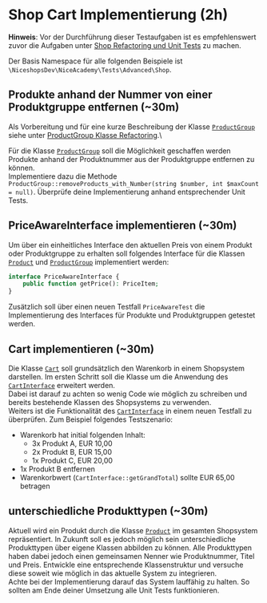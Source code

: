 # Shop Cart Implementierung (2h)

__Hinweis__: Vor der Durchführung dieser Testaufgaben ist es empfehlenswert zuvor die Aufgaben unter [Shop Refactoring und Unit Tests](shop.md) zu machen.

Der Basis Namespace für alle folgenden Beispiele ist `\NiceshopsDev\NiceAcademy\Tests\Advanced\Shop`.

## Produkte anhand der Nummer von einer Produktgruppe entfernen  (~30m)
Als Vorbereitung und für eine kurze Beschreibung der Klasse [`ProductGroup`](src/Shop/ProductGroup.php) siehe unter [ProductGroup Klasse Refactoring](shop.md#productgroup-klasse-refactoring-30m).\

Für die Klasse [`ProductGroup`](src/Shop/ProductGroup.php) soll die Möglichkeit geschaffen werden Produkte anhand der Produktnummer aus der Produktgruppe entfernen zu können.\
Implementiere dazu die Methode `ProductGroup::removeProducts_with_Number(string $number, int $maxCount = null)`.
Überprüfe deine Implementierung anhand entsprechender Unit Tests. 

## PriceAwareInterface implementieren (~30m)
Um über ein einheitliches Interface den aktuellen Preis von einem Produkt oder Produktgruppe zu erhalten soll folgendes Interface für die Klassen [`Product`](src/Shop/Product.php) und [`ProductGroup`](src/Shop/ProductGroup.php) implementiert werden:
```php
interface PriceAwareInterface {
    public function getPrice(): PriceItem;
}
```
Zusätzlich soll über einen neuen Testfall `PriceAwareTest` die Implementierung des Interfaces für Produkte und Produktgruppen getestet werden.

## Cart implementieren (~30m)
Die Klasse [`Cart`](src/Shop/Cart.php) soll grundsätzlich den Warenkorb in einem Shopsystem darstellen.
Im ersten Schritt soll die Klasse um die Anwendung des [`CartInterface`](src/Shop/CartInterface.php) erweitert werden.\
Dabei ist darauf zu achten so wenig Code wie möglich zu schreiben und bereits bestehende Klassen des Shopsystems zu verwenden.\
Weiters ist die Funktionalität des [`CartInterface`](src/Shop/CartInterface.php) in einem neuen Testfall zu überprüfen. Zum Beispiel folgendes Testszenario:
- Warenkorb hat initial folgenden Inhalt:
  - 3x Produkt A, EUR 10,00
  - 2x Produkt B, EUR 15,00
  - 1x Produkt C, EUR 20,00
- 1x Produkt B entfernen
- Warenkorbwert (`CartInterface::getGrandTotal`) sollte EUR 65,00 betragen

## unterschiedliche Produkttypen (~30m)
Aktuell wird ein Produkt durch die Klasse [`Product`](src/Shop/Product.php) im gesamten Shopsystem repräsentiert. In Zukunft soll es jedoch möglich sein unterschiedliche Produkttypen über eigene Klassen abbilden zu können. Alle Produkttypen haben dabei jedoch einen gemeinsamen Nenner wie Produktnummer, Titel und Preis.
Entwickle eine entsprechende Klassenstruktur und versuche diese soweit wie möglich in das aktuelle System zu integrieren.\
Achte bei der Implementierung darauf das System lauffähig zu halten. So sollten am Ende deiner Umsetzung alle Unit Tests funktionieren.